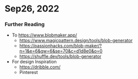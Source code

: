 # Sep26, 2022

### Further Reading
- To https://www.blobmaker.app/
    - https://www.magicpattern.design/tools/blob-generator
    - https://passionhacks.com/blob-maker/?n=1&e=6&gw=6&se=70&c=d1d8e0&o=0
    - https://shuffle.dev/tools/blob-generator
- For design Inspiration
    - https://dribble.com/
    - Pinterest